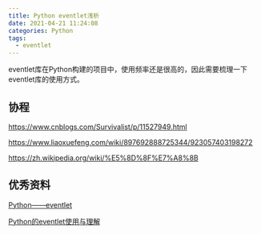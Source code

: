 ```yaml
---
title: Python eventlet浅析
date: 2021-04-21 11:24:08
categories: Python
tags:
  - eventlet
---
```


eventlet库在Python构建的项目中，使用频率还是很高的，因此需要梳理一下eventlet库的使用方式。

<!--more-->

## 协程

https://www.cnblogs.com/Survivalist/p/11527949.html

https://www.liaoxuefeng.com/wiki/897692888725344/923057403198272

https://zh.wikipedia.org/wiki/%E5%8D%8F%E7%A8%8B



## 优秀资料

[Python——eventlet](https://www.cnblogs.com/Security-Darren/p/4170031.html)

[Python的eventlet使用与理解](http://luckylau.tech/2017/03/06/Python%E7%9A%84eventlet%E4%BD%BF%E7%94%A8%E4%B8%8E%E7%90%86%E8%A7%A3/)

